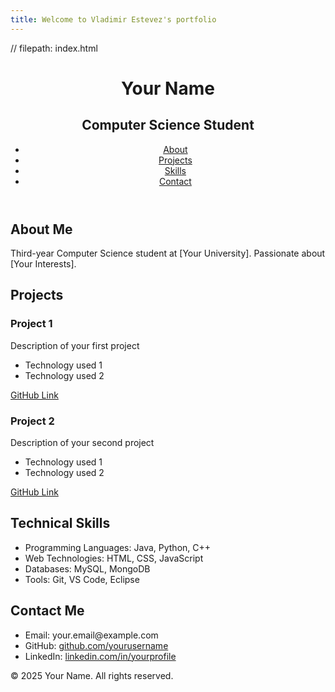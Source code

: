 ```yaml
---
title: Welcome to Vladimir Estevez's portfolio 
---
```


// filepath: index.html
<!DOCTYPE html>
<html lang="en">
<head>
    <meta charset="UTF-8">
    <meta name="viewport" content="width=device-width, initial-scale=1.0">
    <title>CS Student Portfolio</title>
</head>
<body>
    <!-- Header Section -->
    <header>
        <h1>Your Name</h1>
        <h2>Computer Science Student</h2>
        <nav>
            <ul>
                <li><a href="#about">About</a></li>
                <li><a href="#projects">Projects</a></li>
                <li><a href="#skills">Skills</a></li>
                <li><a href="#contact">Contact</a></li>
            </ul>
        </nav>
    </header>
    <section id="about">
        <h2>About Me</h2>
        <p>Third-year Computer Science student at [Your University]. Passionate about [Your Interests].</p>
    </section>
    <!-- Projects Section -->
    <section id="projects">
        <h2>Projects</h2>
        <article>
            <h3>Project 1</h3>
            <p>Description of your first project</p>
            <ul>
                <li>Technology used 1</li>
                <li>Technology used 2</li>
            </ul>
            <a href="#">GitHub Link</a>
        </article>
        <article>
            <h3>Project 2</h3>
            <p>Description of your second project</p>
            <ul>
                <li>Technology used 1</li>
                <li>Technology used 2</li>
            </ul>
            <a href="#">GitHub Link</a>
        </article>
    </section>
    <!-- Skills Section -->
    <section id="skills">
        <h2>Technical Skills</h2>
        <ul>
            <li>Programming Languages: Java, Python, C++</li>
            <li>Web Technologies: HTML, CSS, JavaScript</li>
            <li>Databases: MySQL, MongoDB</li>
            <li>Tools: Git, VS Code, Eclipse</li>
        </ul>
    </section>
    <!-- Contact Section -->
    <section id="contact">
        <h2>Contact Me</h2>
        <ul>
            <li>Email: your.email@example.com</li>
            <li>GitHub: <a href="#">github.com/yourusername</a></li>
            <li>LinkedIn: <a href="#">linkedin.com/in/yourprofile</a></li>
        </ul>
    </section>
    <!-- Footer -->
    <footer>
        <p>&copy; 2025 Your Name. All rights reserved.</p>
    </footer>
</body>
</html>


